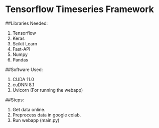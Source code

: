 # Tensorflow Timeseries Framework

##Libraries Needed:

1. Tensorflow
2. Keras
3. Scikit Learn
4. Fast-API
5. Numpy
6. Pandas
 
##Software Used:

1. CUDA 11.0
2. cuDNN 8.1
3. Uvicorn (For running the webapp)

##Steps:

1. Get data online.
2. Preprocess data in google colab.
3. Run webapp (main.py)
